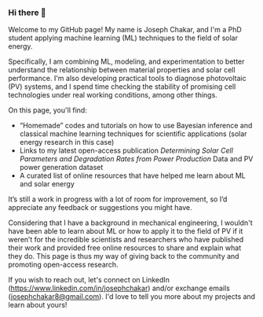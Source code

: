 ### Hi there 👋

Welcome to my GitHub page! My name is Joseph Chakar, and I'm a PhD student applying machine learning (ML) techniques to the field of solar energy.

Specifically, I am combining ML, modeling, and experimentation to better understand the relationship between material properties and solar cell performance. I'm also developing practical tools to diagnose photovoltaic (PV) systems, and I spend time checking the stability of promising cell technologies under real working conditions, among other things.

On this page, you'll find:
- “Homemade” codes and tutorials on how to use Bayesian inference and classical machine learning techniques for scientific applications (solar energy research in this case) 
- Links to my latest open-access publication _Determining Solar Cell Parameters and Degradation Rates from Power Production_ Data and PV power generation dataset
- A curated list of online resources that have helped me learn about ML and solar energy 

It’s still a work in progress with a lot of room for improvement, so I’d appreciate any feedback or suggestions you might have.

Considering that I have a background in mechanical engineering, I wouldn't have been able to learn about ML or how to apply it to the field of PV if it weren’t for the incredible scientists and researchers who have published their work and provided free online resources to share and explain what they do. This page is thus my way of giving back to the community and promoting open-access research. 

If you wish to reach out, let's connect on LinkedIn (https://www.linkedin.com/in/josephchakar) and/or exchange emails (josephchakar8@gmail.com). I'd love to tell you more about my projects and learn about yours!
